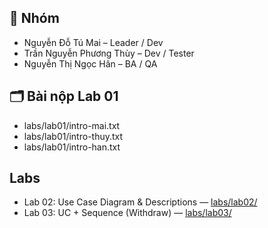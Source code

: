 ## 👥 Nhóm
- Nguyễn Đỗ Tú Mai – Leader / Dev
- Trần Nguyễn Phương Thùy – Dev / Tester
- Nguyễn Thị Ngọc Hân – BA / QA

## 🗂️ Bài nộp Lab 01
- labs/lab01/intro-mai.txt
- labs/lab01/intro-thuy.txt
- labs/lab01/intro-han.txt
## Labs
- Lab 02: Use Case Diagram & Descriptions — [labs/lab02/](labs/lab02/)
- Lab 03: UC + Sequence (Withdraw) — [labs/lab03/](labs/lab03/)
